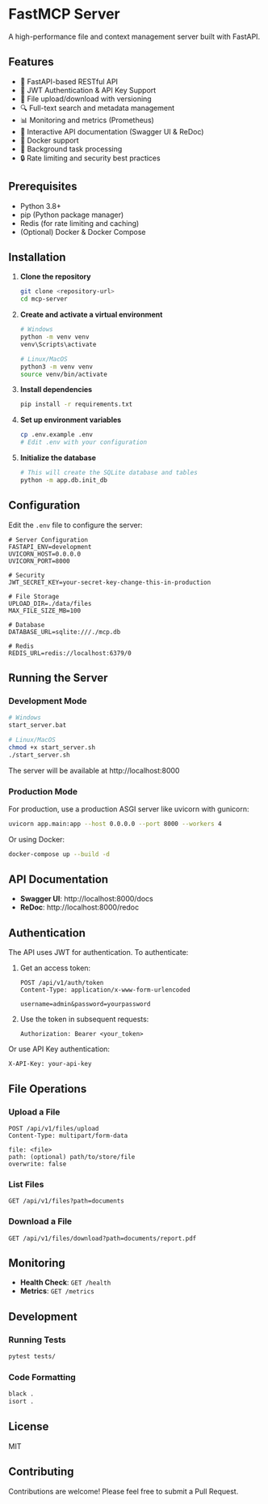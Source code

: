 # FastMCP Server

A high-performance file and context management server built with FastAPI.

## Features

- 🚀 FastAPI-based RESTful API
- 🔐 JWT Authentication & API Key Support
- 📁 File upload/download with versioning
- 🔍 Full-text search and metadata management
- 📊 Monitoring and metrics (Prometheus)
- 📝 Interactive API documentation (Swagger UI & ReDoc)
- 🐳 Docker support
- 🔄 Background task processing
- 🔒 Rate limiting and security best practices

## Prerequisites

- Python 3.8+
- pip (Python package manager)
- Redis (for rate limiting and caching)
- (Optional) Docker & Docker Compose

## Installation

1. **Clone the repository**
   ```bash
   git clone <repository-url>
   cd mcp-server
   ```

2. **Create and activate a virtual environment**
   ```bash
   # Windows
   python -m venv venv
   venv\Scripts\activate
   
   # Linux/MacOS
   python3 -m venv venv
   source venv/bin/activate
   ```

3. **Install dependencies**
   ```bash
   pip install -r requirements.txt
   ```

4. **Set up environment variables**
   ```bash
   cp .env.example .env
   # Edit .env with your configuration
   ```

5. **Initialize the database**
   ```bash
   # This will create the SQLite database and tables
   python -m app.db.init_db
   ```

## Configuration

Edit the `.env` file to configure the server:

```env
# Server Configuration
FASTAPI_ENV=development
UVICORN_HOST=0.0.0.0
UVICORN_PORT=8000

# Security
JWT_SECRET_KEY=your-secret-key-change-this-in-production

# File Storage
UPLOAD_DIR=./data/files
MAX_FILE_SIZE_MB=100

# Database
DATABASE_URL=sqlite:///./mcp.db

# Redis
REDIS_URL=redis://localhost:6379/0
```

## Running the Server

### Development Mode

```bash
# Windows
start_server.bat

# Linux/MacOS
chmod +x start_server.sh
./start_server.sh
```

The server will be available at http://localhost:8000

### Production Mode

For production, use a production ASGI server like uvicorn with gunicorn:

```bash
uvicorn app.main:app --host 0.0.0.0 --port 8000 --workers 4
```

Or using Docker:

```bash
docker-compose up --build -d
```

## API Documentation

- **Swagger UI**: http://localhost:8000/docs
- **ReDoc**: http://localhost:8000/redoc

## Authentication

The API uses JWT for authentication. To authenticate:

1. Get an access token:
   ```
   POST /api/v1/auth/token
   Content-Type: application/x-www-form-urlencoded
   
   username=admin&password=yourpassword
   ```

2. Use the token in subsequent requests:
   ```
   Authorization: Bearer <your_token>
   ```

Or use API Key authentication:
```
X-API-Key: your-api-key
```

## File Operations

### Upload a File
```
POST /api/v1/files/upload
Content-Type: multipart/form-data

file: <file>
path: (optional) path/to/store/file
overwrite: false
```

### List Files
```
GET /api/v1/files?path=documents
```

### Download a File
```
GET /api/v1/files/download?path=documents/report.pdf
```

## Monitoring

- **Health Check**: `GET /health`
- **Metrics**: `GET /metrics`

## Development

### Running Tests
```bash
pytest tests/
```

### Code Formatting
```bash
black .
isort .
```

## License

MIT

## Contributing

Contributions are welcome! Please feel free to submit a Pull Request.